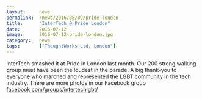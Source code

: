 ```yaml
---
layout: 	news
permalink:	/news/2016/08/09/pride-london
title:		"InterTech @ Pride London"
date:		2016-07-12
image: 		2016-07-12-pride-london.jpg
category:	news
tags:		["ThoughtWorks Ltd, London"]
---
```


InterTech smashed it at Pride in London last month. Our 200 strong walking group must have been the loudest in the parade. A big thank-you to everyone who marched and represented the LGBT community in the tech industry. There are more photos in our Facebook group <a href="https://facebook.com/groups/intertechlgbt/">facebook.com/groups/intertechlgbt/</a>
